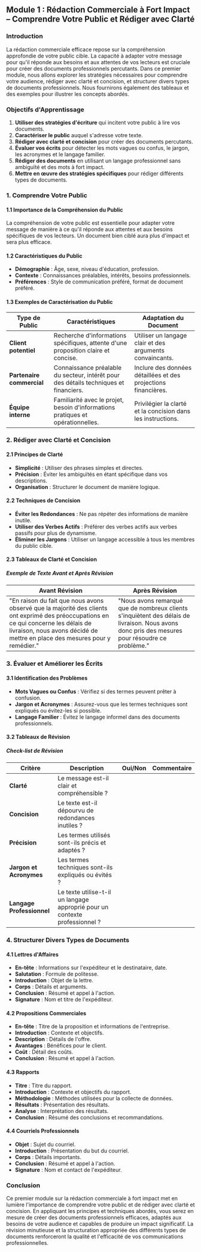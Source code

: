 ## Module 1 : Rédaction Commerciale à Fort Impact – Comprendre Votre Public et Rédiger avec Clarté

### Introduction

La rédaction commerciale efficace repose sur la compréhension approfondie de votre public cible. La capacité à adapter votre message pour qu'il réponde aux besoins et aux attentes de vos lecteurs est cruciale pour créer des documents professionnels percutants. Dans ce premier module, nous allons explorer les stratégies nécessaires pour comprendre votre audience, rédiger avec clarté et concision, et structurer divers types de documents professionnels. Nous fournirons également des tableaux et des exemples pour illustrer les concepts abordés.

### Objectifs d'Apprentissage

1. **Utiliser des stratégies d'écriture** qui incitent votre public à lire vos documents.
2. **Caractériser le public** auquel s'adresse votre texte.
3. **Rédiger avec clarté et concision** pour créer des documents percutants.
4. **Évaluer vos écrits** pour détecter les mots vagues ou confus, le jargon, les acronymes et le langage familier.
5. **Rédiger des documents** en utilisant un langage professionnel sans ambiguïté et des mots à fort impact.
6. **Mettre en œuvre des stratégies spécifiques** pour rédiger différents types de documents.

### 1. Comprendre Votre Public

#### 1.1 Importance de la Compréhension du Public

La compréhension de votre public est essentielle pour adapter votre message de manière à ce qu'il réponde aux attentes et aux besoins spécifiques de vos lecteurs. Un document bien ciblé aura plus d'impact et sera plus efficace.

#### 1.2 Caractéristiques du Public

- **Démographie** : Âge, sexe, niveau d'éducation, profession.
- **Contexte** : Connaissances préalables, intérêts, besoins professionnels.
- **Préférences** : Style de communication préféré, format de document préféré.

#### 1.3 Exemples de Caractérisation du Public

| Type de Public              | Caractéristiques                                                                                  | Adaptation du Document                              |
|-----------------------------|--------------------------------------------------------------------------------------------------|----------------------------------------------------|
| **Client potentiel**        | Recherche d'informations spécifiques, attente d'une proposition claire et concise.              | Utiliser un langage clair et des arguments convaincants. |
| **Partenaire commercial**   | Connaissance préalable du secteur, intérêt pour des détails techniques et financiers.            | Inclure des données détaillées et des projections financières. |
| **Équipe interne**          | Familiarité avec le projet, besoin d'informations pratiques et opérationnelles.                  | Privilégier la clarté et la concision dans les instructions. |

### 2. Rédiger avec Clarté et Concision

#### 2.1 Principes de Clarté

- **Simplicité** : Utiliser des phrases simples et directes.
- **Précision** : Éviter les ambiguïtés en étant spécifique dans vos descriptions.
- **Organisation** : Structurer le document de manière logique.

#### 2.2 Techniques de Concision

- **Éviter les Redondances** : Ne pas répéter des informations de manière inutile.
- **Utiliser des Verbes Actifs** : Préférer des verbes actifs aux verbes passifs pour plus de dynamisme.
- **Éliminer les Jargons** : Utiliser un langage accessible à tous les membres du public cible.

#### 2.3 Tableaux de Clarté et Concision

##### Exemple de Texte Avant et Après Révision

| Avant Révision                                              | Après Révision                                         |
|-------------------------------------------------------------|--------------------------------------------------------|
| "En raison du fait que nous avons observé que la majorité des clients ont exprimé des préoccupations en ce qui concerne les délais de livraison, nous avons décidé de mettre en place des mesures pour y remédier." | "Nous avons remarqué que de nombreux clients s'inquiètent des délais de livraison. Nous avons donc pris des mesures pour résoudre ce problème." |

### 3. Évaluer et Améliorer les Écrits

#### 3.1 Identification des Problèmes

- **Mots Vagues ou Confus** : Vérifiez si des termes peuvent prêter à confusion.
- **Jargon et Acronymes** : Assurez-vous que les termes techniques sont expliqués ou évitez-les si possible.
- **Langage Familier** : Évitez le langage informel dans des documents professionnels.

#### 3.2 Tableaux de Révision

##### Check-list de Révision

| Critère                             | Description                                                            | Oui/Non | Commentaire                             |
|-------------------------------------|------------------------------------------------------------------------|---------|----------------------------------------|
| **Clarté**                          | Le message est-il clair et compréhensible ?                           |         |                                        |
| **Concision**                       | Le texte est-il dépourvu de redondances inutiles ?                    |         |                                        |
| **Précision**                       | Les termes utilisés sont-ils précis et adaptés ?                      |         |                                        |
| **Jargon et Acronymes**             | Les termes techniques sont-ils expliqués ou évités ?                  |         |                                        |
| **Langage Professionnel**           | Le texte utilise-t-il un langage approprié pour un contexte professionnel ? |         |                                        |

### 4. Structurer Divers Types de Documents

#### 4.1 Lettres d'Affaires

- **En-tête** : Informations sur l'expéditeur et le destinataire, date.
- **Salutation** : Formule de politesse.
- **Introduction** : Objet de la lettre.
- **Corps** : Détails et arguments.
- **Conclusion** : Résumé et appel à l'action.
- **Signature** : Nom et titre de l'expéditeur.

#### 4.2 Propositions Commerciales

- **En-tête** : Titre de la proposition et informations de l'entreprise.
- **Introduction** : Contexte et objectifs.
- **Description** : Détails de l'offre.
- **Avantages** : Bénéfices pour le client.
- **Coût** : Détail des coûts.
- **Conclusion** : Résumé et appel à l'action.

#### 4.3 Rapports

- **Titre** : Titre du rapport.
- **Introduction** : Contexte et objectifs du rapport.
- **Méthodologie** : Méthodes utilisées pour la collecte de données.
- **Résultats** : Présentation des résultats.
- **Analyse** : Interprétation des résultats.
- **Conclusion** : Résumé des conclusions et recommandations.

#### 4.4 Courriels Professionnels

- **Objet** : Sujet du courriel.
- **Introduction** : Présentation du but du courriel.
- **Corps** : Détails importants.
- **Conclusion** : Résumé et appel à l'action.
- **Signature** : Nom et contact de l'expéditeur.

### Conclusion

Ce premier module sur la rédaction commerciale à fort impact met en lumière l'importance de comprendre votre public et de rédiger avec clarté et concision. En appliquant les principes et techniques abordés, vous serez en mesure de créer des documents professionnels efficaces, adaptés aux besoins de votre audience et capables de produire un impact significatif. La révision minutieuse et la structuration appropriée des différents types de documents renforceront la qualité et l'efficacité de vos communications professionnelles.
